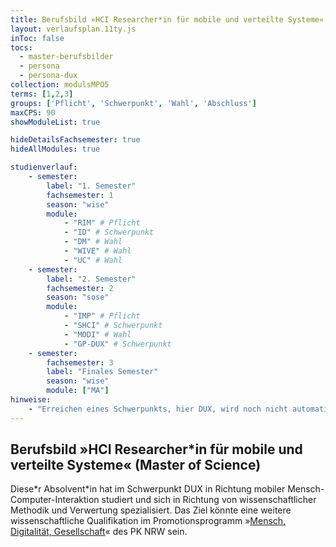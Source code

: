 ```yaml
---
title: Berufsbild »HCI Researcher*in für mobile und verteilte Systeme« (Master of Science)
layout: verlaufsplan.11ty.js
inToc: false
tocs:
  - master-berufsbilder
  - persona
  - persona-dux
collection: modulsMPO5
terms: [1,2,3]
groups: ['Pflicht', 'Schwerpunkt', 'Wahl', 'Abschluss']
maxCPS: 90
showModuleList: true

hideDetailsFachsemester: true
hideAllModules: true

studienverlauf:
    - semester:
        label: "1. Semester"
        fachsemester: 1
        season: "wise"
        module:
            - "RIM" # Pflicht
            - "ID" # Schwerpunkt
            - "DM" # Wahl
            - "WIVE" # Wahl
            - "UC" # Wahl
    - semester:
        label: "2. Semester"
        fachsemester: 2
        season: "sose"
        module: 
            - "IMP" # Pflicht
            - "SHCI" # Schwerpunkt
            - "MODI" # Wahl
            - "GP-DUX" # Schwerpunkt
    - semester:
        fachsemester: 3
        label: "Finales Semester"
        season: "wise"
        module: ["MA"]
hinweise:
    - "Erreichen eines Schwerpunkts, hier DUX, wird noch nicht automatisch geprüft"
---
```


## Berufsbild »HCI Researcher*in für mobile und verteilte Systeme« (Master of Science)

Diese\*r Absolvent\*in hat im Schwerpunkt DUX in Richtung mobiler Mensch-Computer-Interaktion studiert und sich in Richtung von wissenschaftlicher Methodik und Verwertung spezialisiert. Das Ziel könnte eine weitere wissenschaftliche Qualifikation im Promotionsprogramm »[Mensch, Digitalität, Gesellschaft](https://www.pknrw.de/abteilungen/medien-und-interaktion/mensch-digitalitaet-gesellschaft)« des PK NRW sein.